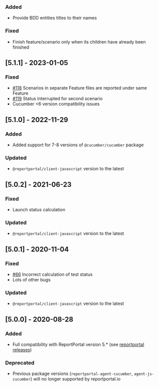 ### Added
- Provide BDD entities titles to their names
### Fixed
- Finish feature/scenario only when its children have already been finished

## [5.1.1] - 2023-01-05
### Fixed
- [#118](https://github.com/reportportal/agent-js-cucumber/issues/118) Scenarios in separate Feature files are reported under same Feature
- [#119](https://github.com/reportportal/agent-js-cucumber/issues/119) Status interrupted for second scenario
- Cucumber <6 version compatibility issues

## [5.1.0] - 2022-11-29
### Added
- Added support for 7-8 versions of `@cucumber/cucumber` package

### Updated
- `@reportportal/client-javascript` version to the latest

## [5.0.2] - 2021-06-23
### Fixed
- Launch status calculation

### Updated
- `@reportportal/client-javascript` version to the latest

## [5.0.1] - 2020-11-04
### Fixed
- [#66](https://github.com/reportportal/agent-js-cucumber/issues/66) Incorrect calculation of test status
- Lots of other bugs

### Updated
- `@reportportal/client-javascript` version to the latest

## [5.0.0] - 2020-08-28
### Added
- Full compatibility with ReportPortal version 5.* (see [reportportal releases](https://github.com/reportportal/reportportal/releases))

### Deprecated
- Previous package versions (`reportportal-agent-cucumber`, `agent-js-cucumber`) will no longer supported by reportportal.io
